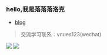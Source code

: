 ### hello,我是落落落洛克

- [blog](https://github.com/vnues/blog/issues)
> 交流学习联系：vnues123(wechat)
<div>
   <a href="https://github.com/anuraghazra/github-readme-stats">
     <img align="left" src="https://github-readme-stats.vercel.app/api/top-langs/?username=vnues&theme=dracula&hide=html,shell">
   </a>
    <a href="https://github.com/anuraghazra/github-readme-stats">
     <img align="left" src="https://github-readme-stats.vercel.app/api?username=vnues&show_icons=true&theme=dracula&line_height=33">
    </a>
</div>


